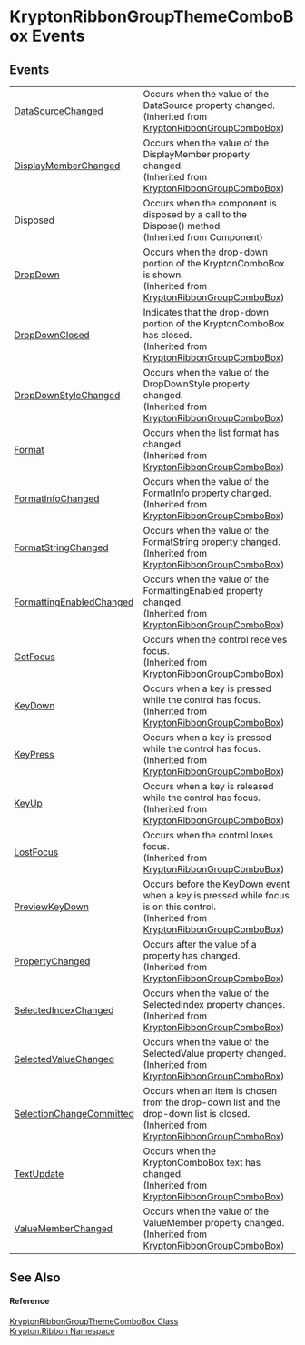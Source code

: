 # KryptonRibbonGroupThemeComboBox Events




## Events
<table>
<tr>
<td><a href="13dabd75-dd73-1d95-a237-5279f4f6275b.md">DataSourceChanged</a></td>
<td>Occurs when the value of the DataSource property changed.<br />(Inherited from <a href="e96bb369-1b1e-d331-dbf1-79608ed1a03f.md">KryptonRibbonGroupComboBox</a>)</td></tr>
<tr>
<td><a href="ce6dbbcb-eaa5-d15f-4942-947da5c599b4.md">DisplayMemberChanged</a></td>
<td>Occurs when the value of the DisplayMember property changed.<br />(Inherited from <a href="e96bb369-1b1e-d331-dbf1-79608ed1a03f.md">KryptonRibbonGroupComboBox</a>)</td></tr>
<tr>
<td>Disposed</td>
<td>Occurs when the component is disposed by a call to the Dispose() method.<br />(Inherited from Component)</td></tr>
<tr>
<td><a href="b810e759-7c02-863c-1f20-7164a284fad5.md">DropDown</a></td>
<td>Occurs when the drop-down portion of the KryptonComboBox is shown.<br />(Inherited from <a href="e96bb369-1b1e-d331-dbf1-79608ed1a03f.md">KryptonRibbonGroupComboBox</a>)</td></tr>
<tr>
<td><a href="5c8e0bb4-5a3a-68b1-273e-3913a4fc5c3f.md">DropDownClosed</a></td>
<td>Indicates that the drop-down portion of the KryptonComboBox has closed.<br />(Inherited from <a href="e96bb369-1b1e-d331-dbf1-79608ed1a03f.md">KryptonRibbonGroupComboBox</a>)</td></tr>
<tr>
<td><a href="66d3ccd1-f7f8-05cc-af4f-4d24204cbc4b.md">DropDownStyleChanged</a></td>
<td>Occurs when the value of the DropDownStyle property changed.<br />(Inherited from <a href="e96bb369-1b1e-d331-dbf1-79608ed1a03f.md">KryptonRibbonGroupComboBox</a>)</td></tr>
<tr>
<td><a href="cbf730ed-6006-55b8-f74f-185e9a676dbb.md">Format</a></td>
<td>Occurs when the list format has changed.<br />(Inherited from <a href="e96bb369-1b1e-d331-dbf1-79608ed1a03f.md">KryptonRibbonGroupComboBox</a>)</td></tr>
<tr>
<td><a href="79a0100b-451c-dc1a-4863-89979be32450.md">FormatInfoChanged</a></td>
<td>Occurs when the value of the FormatInfo property changed.<br />(Inherited from <a href="e96bb369-1b1e-d331-dbf1-79608ed1a03f.md">KryptonRibbonGroupComboBox</a>)</td></tr>
<tr>
<td><a href="e65ef1cb-6ca6-56b8-283a-a1a2d7634ccb.md">FormatStringChanged</a></td>
<td>Occurs when the value of the FormatString property changed.<br />(Inherited from <a href="e96bb369-1b1e-d331-dbf1-79608ed1a03f.md">KryptonRibbonGroupComboBox</a>)</td></tr>
<tr>
<td><a href="f2d1f945-5d14-381b-250e-671edf4d4c20.md">FormattingEnabledChanged</a></td>
<td>Occurs when the value of the FormattingEnabled property changed.<br />(Inherited from <a href="e96bb369-1b1e-d331-dbf1-79608ed1a03f.md">KryptonRibbonGroupComboBox</a>)</td></tr>
<tr>
<td><a href="7f14e167-c4b1-7669-20bf-1ad814e4ac49.md">GotFocus</a></td>
<td>Occurs when the control receives focus.<br />(Inherited from <a href="e96bb369-1b1e-d331-dbf1-79608ed1a03f.md">KryptonRibbonGroupComboBox</a>)</td></tr>
<tr>
<td><a href="247635bc-973d-f4e2-72bd-c002e701cd25.md">KeyDown</a></td>
<td>Occurs when a key is pressed while the control has focus.<br />(Inherited from <a href="e96bb369-1b1e-d331-dbf1-79608ed1a03f.md">KryptonRibbonGroupComboBox</a>)</td></tr>
<tr>
<td><a href="dc8256b0-5cf6-65f8-43cf-17846066f85f.md">KeyPress</a></td>
<td>Occurs when a key is pressed while the control has focus.<br />(Inherited from <a href="e96bb369-1b1e-d331-dbf1-79608ed1a03f.md">KryptonRibbonGroupComboBox</a>)</td></tr>
<tr>
<td><a href="ee392009-f065-5451-67c3-318c528b4254.md">KeyUp</a></td>
<td>Occurs when a key is released while the control has focus.<br />(Inherited from <a href="e96bb369-1b1e-d331-dbf1-79608ed1a03f.md">KryptonRibbonGroupComboBox</a>)</td></tr>
<tr>
<td><a href="89c42509-d841-fb16-7521-ef4788cf3cb3.md">LostFocus</a></td>
<td>Occurs when the control loses focus.<br />(Inherited from <a href="e96bb369-1b1e-d331-dbf1-79608ed1a03f.md">KryptonRibbonGroupComboBox</a>)</td></tr>
<tr>
<td><a href="22a689be-d6a2-875f-fc9a-d9b2f22ad9fa.md">PreviewKeyDown</a></td>
<td>Occurs before the KeyDown event when a key is pressed while focus is on this control.<br />(Inherited from <a href="e96bb369-1b1e-d331-dbf1-79608ed1a03f.md">KryptonRibbonGroupComboBox</a>)</td></tr>
<tr>
<td><a href="eddbc17a-3973-da4b-f1ec-5933aec77cda.md">PropertyChanged</a></td>
<td>Occurs after the value of a property has changed.<br />(Inherited from <a href="e96bb369-1b1e-d331-dbf1-79608ed1a03f.md">KryptonRibbonGroupComboBox</a>)</td></tr>
<tr>
<td><a href="62e49721-3dd3-d76e-f6cf-71ce0789a643.md">SelectedIndexChanged</a></td>
<td>Occurs when the value of the SelectedIndex property changes.<br />(Inherited from <a href="e96bb369-1b1e-d331-dbf1-79608ed1a03f.md">KryptonRibbonGroupComboBox</a>)</td></tr>
<tr>
<td><a href="6fe63a23-6120-73de-58d8-8ca707d6dcfc.md">SelectedValueChanged</a></td>
<td>Occurs when the value of the SelectedValue property changed.<br />(Inherited from <a href="e96bb369-1b1e-d331-dbf1-79608ed1a03f.md">KryptonRibbonGroupComboBox</a>)</td></tr>
<tr>
<td><a href="77c0b600-3788-20e2-5611-7714f0d586be.md">SelectionChangeCommitted</a></td>
<td>Occurs when an item is chosen from the drop-down list and the drop-down list is closed.<br />(Inherited from <a href="e96bb369-1b1e-d331-dbf1-79608ed1a03f.md">KryptonRibbonGroupComboBox</a>)</td></tr>
<tr>
<td><a href="48fd4368-7e7f-c6b6-bcb7-5bebb761c5a0.md">TextUpdate</a></td>
<td>Occurs when the KryptonComboBox text has changed.<br />(Inherited from <a href="e96bb369-1b1e-d331-dbf1-79608ed1a03f.md">KryptonRibbonGroupComboBox</a>)</td></tr>
<tr>
<td><a href="9178c5a4-b09b-243c-545c-527b5605717e.md">ValueMemberChanged</a></td>
<td>Occurs when the value of the ValueMember property changed.<br />(Inherited from <a href="e96bb369-1b1e-d331-dbf1-79608ed1a03f.md">KryptonRibbonGroupComboBox</a>)</td></tr>
</table>

## See Also


#### Reference
<a href="36db4414-6f33-8fd6-31af-08d64547eda7.md">KryptonRibbonGroupThemeComboBox Class</a>  
<a href="1e9bc734-cff9-e9b8-f013-94cdac669794.md">Krypton.Ribbon Namespace</a>  

